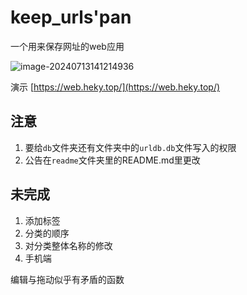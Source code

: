 # keep_urls'pan
一个用来保存网址的web应用



![image-20240713141214936](https://pan.heky.top/d/博客图片/image-20240713141214936.png)

演示 [https://web.heky.top/](https://web.heky.top/)

## 注意
1. 要给`db`文件夹还有文件夹中的`urldb.db`文件写入的权限
2. 公告在`readme`文件夹里的README.md里更改



## 未完成

1. 添加标签
2. 分类的顺序
3. 对分类整体名称的修改
4. 手机端

编辑与拖动似乎有矛盾的函数